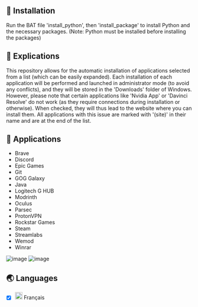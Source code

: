 ## 🔽 Installation

Run the BAT file 'install_python', then 'install_package' to install Python and the necessary packages. (Note: Python must be installed before installing the packages)

## 🤔 Explications

This repository allows for the automatic installation of applications selected from a list (which can be easily expanded). Each installation of each application will be performed and launched in administrator mode (to avoid any conflicts), and they will be stored in the 'Downloads' folder of Windows. However, please note that certain applications like 'Nvidia App' or 'Davinci Resolve' do not work (as they require connections during installation or otherwise). When checked, they will thus lead to the website where you can install them. All applications with this issue are marked with '(site)' in their name and are at the end of the list.

## 📱 Applications

- Brave
- Discord
- Epic Games
- Git
- GOG Galaxy
- Java
- Logitech G HUB
- Modrinth
- Oculus
- Parsec
- ProtonVPN
- Rockstar Games
- Steam
- Streamlabs
- Wemod
- Winrar

![image](https://github.com/LucasM548/Auto-Install-Apps/assets/127530926/410c32b6-8278-4b18-a588-d01b0bdfcbc2)
![image](https://github.com/LucasM548/Auto-Install-Apps/assets/127530926/bca90f2f-6af8-4942-b4f6-a662165a1fc1)

## 🌏 Languages

- [x] <img src="https://www.countryflags.com/wp-content/uploads/france-flag-png-large.png" width="20px" height="20px"> Français
